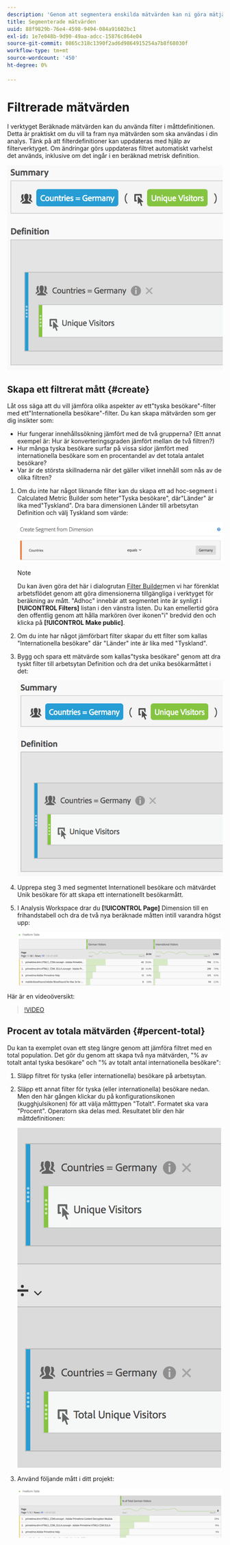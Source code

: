 ```yaml
---
description: 'Genom att segmentera enskilda mätvärden kan ni göra mätjämförelser inom samma rapport. '
title: Segmenterade mätvärden
uuid: 88f9829b-76e4-4598-9494-084a91602bc1
exl-id: 1e7e048b-9d90-49aa-adcc-15876c864e04
source-git-commit: 0865c318c1390f2ad6d9864915254a7b8f68030f
workflow-type: tm+mt
source-wordcount: '450'
ht-degree: 0%

---
```


# Filtrerade mätvärden

I verktyget Beräknade mätvärden kan du använda filter i måttdefinitionen. Detta är praktiskt om du vill ta fram nya mätvärden som ska användas i din analys. Tänk på att filterdefinitioner kan uppdateras med hjälp av filterverktyget. Om ändringar görs uppdateras filtret automatiskt varhelst det används, inklusive om det ingår i en beräknad metrisk definition.

![](assets/german-visitors.png)

## Skapa ett filtrerat mått {#create}

Låt oss säga att du vill jämföra olika aspekter av ett&quot;tyska besökare&quot;-filter med ett&quot;Internationella besökare&quot;-filter. Du kan skapa mätvärden som ger dig insikter som:

* Hur fungerar innehållssökning jämfört med de två grupperna? (Ett annat exempel är: Hur är konverteringsgraden jämfört mellan de två filtren?)
* Hur många tyska besökare surfar på vissa sidor jämfört med internationella besökare som en procentandel av det totala antalet besökare?
* Var är de största skillnaderna när det gäller vilket innehåll som nås av de olika filtren?

1. Om du inte har något liknande filter kan du skapa ett ad hoc-segment i Calculated Metric Builder som heter&quot;Tyska besökare&quot;, där&quot;Länder&quot; är lika med&quot;Tyskland&quot;. Dra bara dimensionen Länder till arbetsytan Definition och välj Tyskland som värde:

   ![](assets/segment-from-dimension.png)

   >[!NOTE]
   >
   >Du kan även göra det här i dialogrutan [Filter Builder](/help/components/filters/create-filters.md)men vi har förenklat arbetsflödet genom att göra dimensionerna tillgängliga i verktyget för beräkning av mått. &quot;Adhoc&quot; innebär att segmentet inte är synligt i **[!UICONTROL Filters]** listan i den vänstra listen. Du kan emellertid göra den offentlig genom att hålla markören över ikonen&quot;i&quot; bredvid den och klicka på **[!UICONTROL Make public]**.

1. Om du inte har något jämförbart filter skapar du ett filter som kallas &quot;Internationella besökare&quot; där &quot;Länder&quot; inte är lika med &quot;Tyskland&quot;.
1. Bygg och spara ett mätvärde som kallas&quot;tyska besökare&quot; genom att dra tyskt filter till arbetsytan Definition och dra det unika besökarmåttet i det:

   ![](assets/german-visitors.png)

1. Upprepa steg 3 med segmentet Internationell besökare och mätvärdet Unik besökare för att skapa ett internationellt besökarmått.
1. I Analysis Workspace drar du **[!UICONTROL Page]** Dimension till en frihandstabell och dra de två nya beräknade måtten intill varandra högst upp:

   ![](assets/workspace-pages.png)

Här är en videoöversikt:

>[!VIDEO](https://video.tv.adobe.com/v/25407/?quality=12)

## Procent av totala mätvärden {#percent-total}

Du kan ta exemplet ovan ett steg längre genom att jämföra filtret med en total population. Det gör du genom att skapa två nya mätvärden, &quot;% av totalt antal tyska besökare&quot; och &quot;% av totalt antal internationella besökare&quot;:

1. Släpp filtret för tyska (eller internationella) besökare på arbetsytan.
1. Släpp ett annat filter för tyska (eller internationella) besökare nedan. Men den här gången klickar du på konfigurationsikonen (kugghjulsikonen) för att välja måtttypen &quot;Totalt&quot;. Formatet ska vara &quot;Procent&quot;. Operatorn ska delas med. Resultatet blir den här måttdefinitionen:

   ![](assets/cm_metric_total.png)

1. Använd följande mått i ditt projekt:

   ![](assets/cm_percent_total.png)
